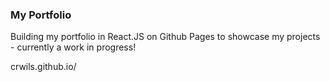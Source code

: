 ### My Portfolio

Building my portfolio in React.JS on Github Pages to showcase my projects - currently a work in progress!

crwils.github.io/
